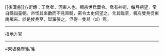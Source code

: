 [[後漢書]]方術傳：王喬者，河東人也。顯宗世爲葉令。喬有神術，每月朔望，常自縣詣臺朝。帝怪其來數而不見車騎，密令太史伺望之。言其臨至，輒有雙鳧從東南飛來。於是候鳧至，舉羅張之，但得一隻舃（xì）焉。

---
指地方官

---
#東坡樂府箋/箋